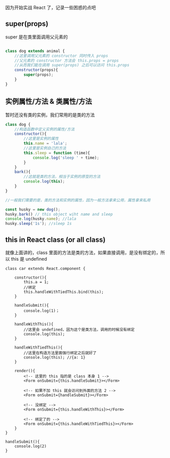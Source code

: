 因为开始实战 React 了，记录一些困惑的点吧

## super(props)
super 是在类里面调用父元素的
```js

class dog extends animal {
	//这里调用父元素的 constructor 同时传入 props
	//父元素的 constructor 方法会 this.props = props
	//从而我们能在调用 super(props) 之后可以访问 this.props
	constructor(props){
		super(props);
	}
}

```

## 实例属性/方法 & 类属性/方法
暂时还没有类的实例，我们常用的是类的方法
```js
class dog {
    //构造函数中定义实例的属性/方法
	constructor(){      
        //这里是实例的属性
		this.name = 'lala';
        //这里是实例自己的方法
		this.sleep = function (time){
			console.log('sleep ' + time);
		}
	}
	bark(){
		//这就是类的方法，相当于实例的原型的方法
		console.log(this);
	}
}

//一般我们需要的是，类的方法和实例的属性，因为一般方法拿来公用，属性拿来私用

const husky = new dog();
husky.bark() // this object wiht name and sleep
console.log(husky.name); //lala
husky.sleep('1s'); //sleep 1s

```

## this in React class (or all class)
就像上面讲的，class 里面的方法是类的方法，如果直接调用，是没有绑定的，所以 this 是 undefined
```
class car extends React.component {

	constructor(){
		this.a = 1;
		//绑定
		this.handleWithTiedThis.bind(this);
	}

	handleSubmit(){
		console.log(1)；
	}

	handleWithThis(){
		//这里会 undefined，因为这个是类方法，调用的时候没有绑定
		console.log(this);
	}

	handleWithTiedThis(){
		//这里在构造方法里面强行绑定之后就好了
		console.log(this); //{a: 1}
	}

	render(){
		<!-- 这里的 this 指的是 class 本身 1 -->
		<Form onSubmit={this.handleSubmit}></Form>

		<!-- 如果不加 this 就会访问到外面的方法 2 -->
		<Form onSubmit={handleSubmit}></Form>

		<!-- 没绑定 -->
		<Form onSubmit={this.handleWithThis}></Form>

		<!-- 绑定了的 -->
		<Form onSubmit={this.handleWithTiedThis}></Form>
	}
}

handleSubmit(){
	console.log(2)
}

```
















